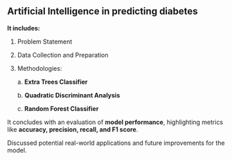 ## Artificial Intelligence in predicting diabetes

**It includes:**

1. Problem Statement
2. Data Collection and Preparation
3. Methodologies:
   
   a. **Extra Trees Classifier**

   b. **Quadratic Discriminant Analysis**

   c. **Random Forest Classifier**

It concludes with an evaluation of **model performance**, highlighting metrics like **accuracy, precision, recall, and F1 score**. 

Discussed potential real-world applications and future improvements for the model.

